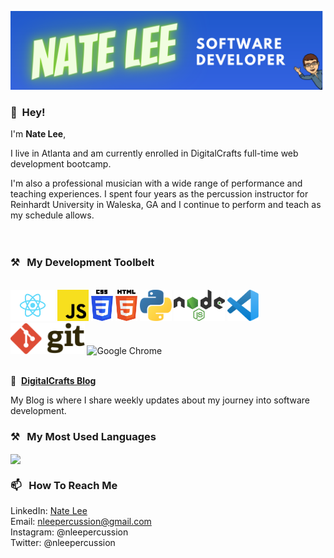 ![Header](https://github.com/natelee3/natelee3/blob/main/readme-banner.png "Header")

### 👋&nbsp;&nbsp;Hey!

I'm **Nate Lee**, 

I live in Atlanta and am currently enrolled in DigitalCrafts full-time web development bootcamp. 

I'm also a professional musician with a wide range of performance and teaching experiences. I spent four years as the percussion instructor for Reinhardt University in Waleska, GA and I continue to perform and teach as my schedule allows.
<br><br><br>

### ⚒&nbsp;&nbsp;&nbsp;My Development Toolbelt
<br>
<img alt="React" title="React" src="https://github.com/natelee3/natelee3/blob/main/React-icon.svg" height="50">
<img alt="JavaScript" title="JavaScript" src="https://github.com/natelee3/natelee3/blob/main/javascript.svg" height="50">
<img alt="CSS" title="CSS" src="https://github.com/natelee3/natelee3/blob/main/css-3.svg" height="50">
<img alt="HTML" title="HTML" src="https://github.com/natelee3/natelee3/blob/main/html-5.svg" height="50">
<img alt="Python" title="Python" src="https://github.com/natelee3/natelee3/blob/main/python.svg" height="50">
<img alt=" title=" title="Node.js" src="https://github.com/natelee3/natelee3/blob/main/nodejs.svg" height="50">
<img alt="VS Code" title="VS Code" src="https://github.com/natelee3/natelee3/blob/main/visual-studio-code.svg" height="50">
<img alt="Git" title="Git" src="https://github.com/natelee3/natelee3/blob/main/git.svg" height="50">
<img alt="Google Chrome" title="Google Chrome" src="https://user-images.githubusercontent.com/1680157/87443745-47fd3c00-c5cc-11ea-878f-44f34572775e.png" height="50"><br><br>


📝&nbsp;&nbsp;**[DigitalCrafts Blog](http://github.com/natelee3/blog_posts)**

My Blog is where I share weekly updates about my journey into software development. 


### ⚒&nbsp;&nbsp;&nbsp;My Most Used Languages
<a href="https://github.com/natelee3/natelee3">
  <img align="center" src="https://github-readme-stats.vercel.app/api/top-langs/?username=natelee3&hide=java,html,tex&title_color=ffffff&text_color=c9cacc&icon_color=2bbc8a&bg_color=1d1f21&langs_count=3" />
</a>

### 📫&nbsp;&nbsp;&nbsp;How To Reach Me

LinkedIn: <a href="https://www.linkedin.com/in/nate-lee3"/>Nate Lee</a><br>
Email: nleepercussion@gmail.com<br>
Instagram: @nleepercussion<br>
Twitter: @nleepercussion

